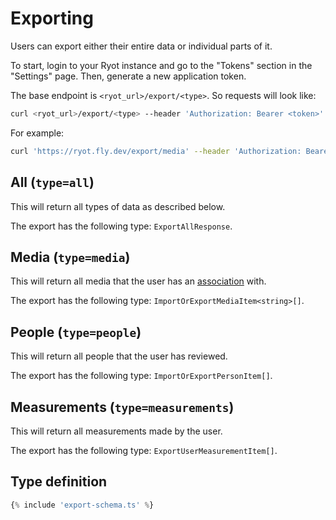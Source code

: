 # Exporting

Users can export either their entire data or individual parts of it.

To start, login to your Ryot instance and go to the "Tokens" section in the
"Settings" page. Then, generate a new application token.

The base endpoint is `<ryot_url>/export/<type>`. So requests will look like:

```bash
curl <ryot_url>/export/<type> --header 'Authorization: Bearer <token>'
```

For example:

```bash
curl 'https://ryot.fly.dev/export/media' --header 'Authorization: Bearer 0ab88f6b-768a-4d65-885b-502016b634e0'
```

## All (`type=all`)

This will return all types of data as described below.

The export has the following type: `ExportAllResponse`.

## Media (`type=media`)

This will return all media that the user has an
[association](https://github.com/IgnisDa/ryot/blob/main/apps/backend/src/migrator/m20230417_create_user.rs#L11-L18)
with.

The export has the following type: `ImportOrExportMediaItem<string>[]`.

## People (`type=people`)

This will return all people that the user has reviewed.

The export has the following type: `ImportOrExportPersonItem[]`.

## Measurements (`type=measurements`)

This will return all measurements made by the user.

The export has the following type: `ExportUserMeasurementItem[]`.

## Type definition

```ts
{% include 'export-schema.ts' %}
```
